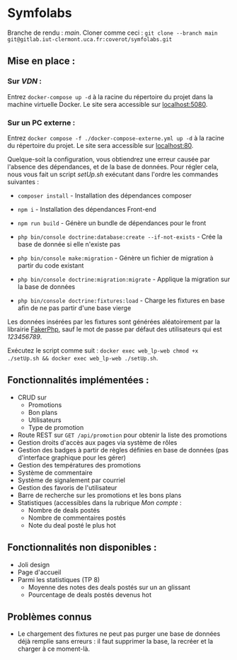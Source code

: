 # Symfolabs

Branche de rendu : *main*.
Cloner comme ceci : ```git clone --branch main git@gitlab.iut-clermont.uca.fr:coverot/symfolabs.git```

## Mise en place :

### Sur *VDN* : 
Entrez `docker-compose up -d` à la racine du répertoire du projet dans la machine virtuelle Docker.
Le site sera accessible sur [localhost:5080](http://localhost:5080).

### Sur un PC externe : 
Entrez `docker compose -f ./docker-compose-externe.yml up -d` à la racine du répertoire du projet.
Le site sera accessible sur [localhost:80](http://localhost).

Quelque-soit la configuration, vous obtiendrez une erreur causée par l'absence des dépendances, et de la base de données.
Pour régler cela, nous vous fait un script *setUp.sh* exécutant dans l'ordre les commandes suivantes :
- ```composer install``` - Installation des dépendances composer
- ```npm i``` - Installation des dépendances Front-end
- ```npm run build``` - Génère un bundle de dépendances pour le front

- ```php bin/console doctrine:database:create --if-not-exists``` - Crée la base de donnée si elle n'existe pas
- ```php bin/console make:migration``` - Génère un fichier de migration à partir du code existant
- ```php bin/console doctrine:migration:migrate``` - Applique la migration sur la base de données
- ```php bin/console doctrine:fixtures:load``` - Charge les fixtures en base afin de ne pas partir d'une base vierge

Les données insérées par les fixtures sont générées aléatoirement par la librairie [FakerPhp](https://fakerphp.github.io),
sauf le mot de passe par défaut des utilisateurs qui est *123456789*.

Exécutez le script comme suit : ```docker exec web_lp-web chmod +x ./setUp.sh && docker exec web_lp-web ./setUp.sh```.

## Fonctionnalités implémentées : 

- CRUD sur 
  - Promotions
  - Bon plans
  - Utilisateurs
  - Type de promotion
- Route REST sur ```GET /api/promotion``` pour obtenir la liste des promotions
- Gestion droits d'accès aux pages via système de rôles
- Gestion des badges à partir de règles définies en base de données (pas d'interface graphique pour les gérer)
- Gestion des températures des promotions
- Système de commentaire
- Système de signalement par courriel
- Gestion des favoris de l'utilisateur
- Barre de recherche sur les promotions et les bons plans
- Statistiques (accessibles dans la rubrique *Mon compte* :
  - Nombre de deals postés
  - Nombre de commentaires postés
  - Note du deal posté le plus hot

## Fonctionnalités non disponibles :
- Joli design
- Page d'accueil
- Parmi les statistiques (TP 8)
  - Moyenne des notes des deals postés sur un an glissant
  - Pourcentage de deals postés devenus hot

## Problèmes connus 
- Le chargement des fixtures ne peut pas purger une base de données déjà remplie sans erreurs : il faut supprimer la base, la recréer et la charger à ce moment-là.
